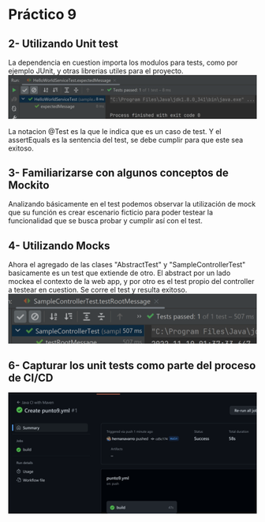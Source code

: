 # Práctico 9

## 2- Utilizando Unit test
La dependencia en cuestion importa los modulos para tests, como por ejemplo JUnit, y otras librerias utiles para el proyecto.
![image](./Imagenes/Test1.png)

La notacion @Test es la que le indica que es un caso de test. Y el assertEquals es la sentencia del test, se debe cumplir para que este sea exitoso.

## 3- Familiarizarse con algunos conceptos de Mockito
Analizando básicamente en el test podemos observar la utilización de mock que su función es crear escenario ficticio para poder testear la funcionalidad que se busca probar y cumplir así con el test.

## 4- Utilizando Mocks

Ahora el agregado de las clases "AbstractTest" y "SampleControllerTest" basicamente es un test que extiende de otro. El abstract por un lado mockea el contexto de la web app, y por otro es el test propio del controller a testear en cuestion. Se corre el test y resulta exitoso.
![image](./Imagenes/ControllerTest.png)

## 6- Capturar los unit tests como parte del proceso de CI/CD

![image](./Imagenes/Punto6.png)